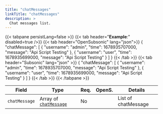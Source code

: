 ```yaml
---
title: "chatMessages"
linkTitle: "chatMessages"
description: >
  Chat messages list.
---
```


{{< tabpane persistLang=false >}}
{{< tab header="**Example**:" disabled=true />}}
{{< tab header="OpenSubsonic" lang="json">}}
{
  "chatMessage": [
    {
      "username": "admin",
      "time": 1678935707000,
      "message": "Api Script Testing"
    },
    {
      "username": "user",
      "time": 1678935699000,
      "message": "Api Script Testing"
    }
  ]
}
{{< /tab >}}
{{< tab header="Subsonic" lang="json" >}}
{
  "chatMessage": [
    {
      "username": "admin",
      "time": 1678935707000,
      "message": "Api Script Testing"
    },
    {
      "username": "user",
      "time": 1678935699000,
      "message": "Api Script Testing"
    }
  ]
}
{{< /tab >}}
{{< /tabpane >}}

| Field |  Type | Req. | OpenS. | Details |
| --- | --- | --- | --- | --- |
| `chatMessage` | Array of [`chatMessage`](../chatmessage) | No |     | List of chatMessage |
